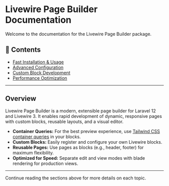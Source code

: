 # Livewire Page Builder Documentation

Welcome to the documentation for the Livewire Page Builder package.

## 📖 Contents

- [Fast Installation & Usage](../README.md)
- [Advanced Configuration](advanced-configuration.md)
- [Custom Block Development](custom-block-development.md)
- [Performance Optimization](performance-optimization.md)

---

## Overview

Livewire Page Builder is a modern, extensible page builder for Laravel 12 and Livewire 3. It enables rapid development of dynamic, responsive pages with custom blocks, reusable layouts, and a visual editor.

- **Container Queries:** For the best preview experience, use [Tailwind CSS container queries](https://tailwindcss.com/docs/responsive-design#what-are-container-queries) in your blocks.
- **Custom Blocks:** Easily register and configure your own Livewire blocks.
- **Reusable Pages:** Use pages as blocks (e.g., header, footer) for maximum flexibility.
- **Optimized for Speed:** Separate edit and view modes with blade rendering for production views.

---

Continue reading the sections above for more details on each topic.
